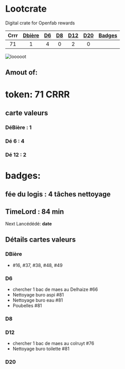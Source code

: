 # Lootcrate
Digital crate for Openfab rewards  

|Crrr	|[Dbière](#DBières)	|[D6](#d6)		| [D8](#d8) | [D12](#d12) | [D20](#d20) | [Badges](#badges)  |
|:---:|:---:	|:---:|:---:|:---:|:---:|:---:|
|71		|1			|	4		|  0   |  2   |  0 |    |

![looooot](https://user-images.githubusercontent.com/12049360/28260660-653336a6-6adc-11e7-85ea-5d7926b4796b.jpg)

## Amout of:
# token: 71 CRRR
## carte valeurs
### DéBière : 1
### Dé 6 : 4
### Dé 12 : 2
# badges:
## fée du logis : 4 tâches nettoyage
## TimeLord : 84 min

Next Lancédédé: **date**


## Détails cartes valeurs
### DBière
- #16, #37, #38, #48, #49
### D6
- chercher 1 bac de maes au Delhaize #66 
- Nettoyage buro aspi #81 
- Nettoyage buro eau #81
- Poubelles #81 
### D8
### D12
- chercher 1 bac de maes au colruyt #76 
- Nettoyage buro toilette #81
### D20
